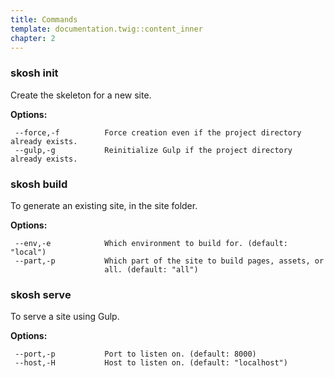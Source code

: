 ```yaml
---
title: Commands
template: documentation.twig::content_inner
chapter: 2
---
```

### skosh init

Create the skeleton for a new site.

**Options:**

```
 --force,-f          Force creation even if the project directory already exists.
 --gulp,-g           Reinitialize Gulp if the project directory already exists.
```

### skosh build

To generate an existing site, in the site folder.

**Options:**

```
 --env,-e            Which environment to build for. (default: "local")
 --part,-p           Which part of the site to build pages, assets, or
                     all. (default: "all")
```

### skosh serve

To serve a site using Gulp.

**Options:**

```
 --port,-p           Port to listen on. (default: 8000)
 --host,-H           Host to listen on. (default: "localhost")
```
